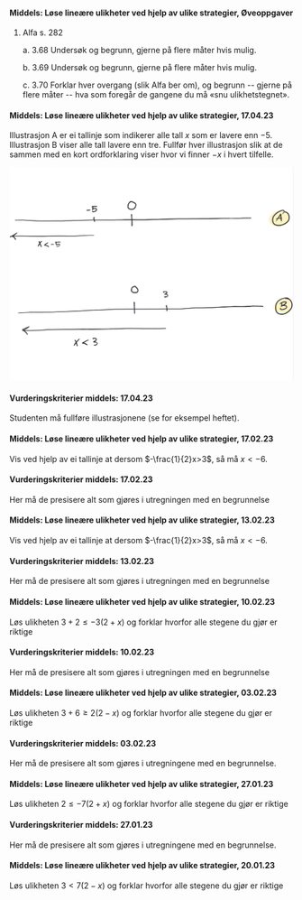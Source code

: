 #### Middels: Løse lineære ulikheter ved hjelp av ulike strategier,  Øveoppgaver

1. Alfa s. 282

    a.  3.68 Undersøk og begrunn, gjerne på flere måter hvis mulig.

    b.  3.69 Undersøk og begrunn, gjerne på flere måter hvis mulig.

    c.  3.70 Forklar hver overgang (slik Alfa ber om), og begrunn --
        gjerne på flere måter -- hva som foregår de gangene du må «snu
        ulikhetstegnet».

#### Middels: Løse lineære ulikheter ved hjelp av ulike strategier,  17.04.23

Illustrasjon A er ei tallinje som indikerer alle tall $x$ som er lavere enn $-5$. Illustrasjon B viser alle tall lavere enn tre. Fullfør hver illustrasjon slik at de sammen med en kort ordforklaring viser hvor vi finner $-x$ i hvert tilfelle.

![](https://raw.githubusercontent.com/Andremartiny/MA-173/main/img/2023-04-16-20-31-52.png)

#### Vurderingskriterier middels:  17.04.23

Studenten må fullføre illustrasjonene (se for eksempel heftet).

#### Middels: Løse lineære ulikheter ved hjelp av ulike strategier,  17.02.23

Vis ved hjelp av ei tallinje at dersom $-\frac{1}{2}x>3$, så må $x<-6$.

#### Vurderingskriterier middels:  17.02.23

Her må de presisere alt som gjøres i utregningen med en begrunnelse

#### Middels: Løse lineære ulikheter ved hjelp av ulike strategier,  13.02.23

Vis ved hjelp av ei tallinje at dersom $-\frac{1}{2}x>3$, så må $x<-6$.

#### Vurderingskriterier middels:  13.02.23

Her må de presisere alt som gjøres i utregningen med en begrunnelse

#### Middels: Løse lineære ulikheter ved hjelp av ulike strategier,  10.02.23

Løs ulikheten $3+2 \leq -3(2 + x)$ og forklar hvorfor alle stegene du gjør er riktige

#### Vurderingskriterier middels:  10.02.23

Her må de presisere alt som gjøres i utregningen med en begrunnelse

#### Middels: Løse lineære ulikheter ved hjelp av ulike strategier,  03.02.23

Løs ulikheten $3+6 \geq 2(2 - x)$ og forklar hvorfor alle stegene du gjør er riktige

#### Vurderingskriterier middels:  03.02.23

Her må de presisere alt som gjøres i utregningene med en begrunnelse.

#### Middels: Løse lineære ulikheter ved hjelp av ulike strategier,  27.01.23

Løs ulikheten $2 \leq -7(2 + x)$ og forklar hvorfor alle stegene du gjør er riktige

#### Vurderingskriterier middels:  27.01.23

Her må de presisere alt som gjøres i utregningene med en begrunnelse.

#### Middels: Løse lineære ulikheter ved hjelp av ulike strategier,  20.01.23

Løs ulikheten $3 <7(2- x)$ og forklar hvorfor alle stegene du gjør er riktige

